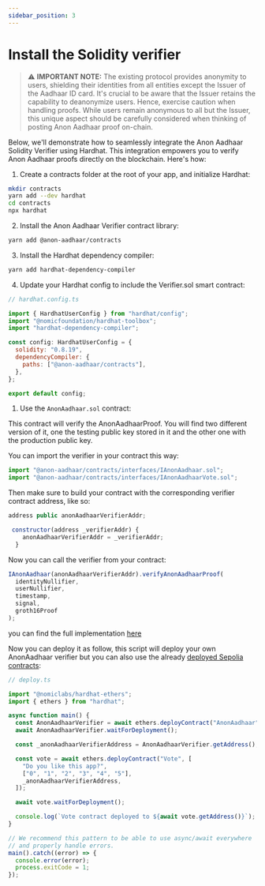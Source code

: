 ```yaml
---
sidebar_position: 3
---
```


# Install the Solidity verifier

> ⚠️ **IMPORTANT NOTE:** The existing protocol provides anonymity to users, shielding their identities from all entities except the Issuer of the Aadhaar ID card. It's crucial to be aware that the Issuer retains the capability to deanonymize users. Hence, exercise caution when handling proofs. While users remain anonymous to all but the Issuer, this unique aspect should be carefully considered when thinking of posting Anon Aadhaar proof on-chain.

Below, we'll demonstrate how to seamlessly integrate the Anon Aadhaar Solidity Verifier using Hardhat. This integration empowers you to verify Anon Aadhaar proofs directly on the blockchain. Here's how:

1. Create a contracts folder at the root of your app, and initialize Hardhat:

```bash
mkdir contracts
yarn add --dev hardhat
cd contracts
npx hardhat
```

2. Install the Anon Aadhaar Verifier contract library:

```bash
yarn add @anon-aadhaar/contracts
```

3. Install the Hardhat dependency compiler:

```bash
yarn add hardhat-dependency-compiler
```

4. Update your Hardhat config to include the Verifier.sol smart contract:

```javascript
// hardhat.config.ts

import { HardhatUserConfig } from "hardhat/config";
import "@nomicfoundation/hardhat-toolbox";
import "hardhat-dependency-compiler";

const config: HardhatUserConfig = {
  solidity: "0.8.19",
  dependencyCompiler: {
    paths: ["@anon-aadhaar/contracts"],
  },
};

export default config;
```

1. Use the `AnonAadhaar.sol` contract:

This contract will verify the AnonAadhaarProof. You will find two different version of it, one the testing public key stored in it and the other one with the production public key.

You can import the verifier in your contract this way:

```javascript
import "@anon-aadhaar/contracts/interfaces/IAnonAadhaar.sol";
import "@anon-aadhaar/contracts/interfaces/IAnonAadhaarVote.sol";
```

Then make sure to build your contract with the corresponding verifier contract address, like so:

```javascript
address public anonAadhaarVerifierAddr;

 constructor(address _verifierAddr) {
    anonAadhaarVerifierAddr = _verifierAddr;
  }
```

Now you can call the verifier from your contract:

```javascript
IAnonAadhaar(anonAadhaarVerifierAddr).verifyAnonAadhaarProof(
  identityNullifier,
  userNullifier,
  timestamp,
  signal,
  groth16Proof
);
```

you can find the full implementation [here](https://github.com/anon-aadhaar/boilerplate/tree/main/contracts)

Now you can deploy it as follow, this script will deploy your own AnonAadhaar verifier but you can also use the already [deployed Sepolia contracts](https://github.com/anon-aadhaar/anon-aadhaar/tree/main/packages/contracts/deployed-contracts/sepolia.json):

```javascript
// deploy.ts

import "@nomiclabs/hardhat-ethers";
import { ethers } from "hardhat";

async function main() {
  const AnonAadhaarVerifier = await ethers.deployContract("AnonAadhaar");
  await AnonAadhaarVerifier.waitForDeployment();

  const _anonAadhaarVerifierAddress = AnonAadhaarVerifier.getAddress();

  const vote = await ethers.deployContract("Vote", [
    "Do you like this app?",
    ["0", "1", "2", "3", "4", "5"],
    _anonAadhaarVerifierAddress,
  ]);

  await vote.waitForDeployment();

  console.log(`Vote contract deployed to ${await vote.getAddress()}`);
}

// We recommend this pattern to be able to use async/await everywhere
// and properly handle errors.
main().catch((error) => {
  console.error(error);
  process.exitCode = 1;
});
```

